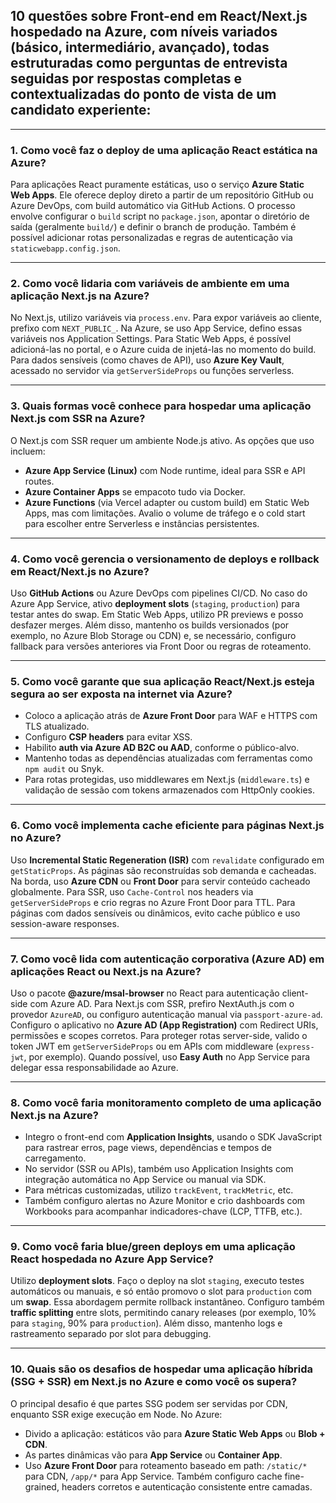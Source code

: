 ## **10 questões sobre Front-end em React/Next.js hospedado na Azure**, com **níveis variados (básico, intermediário, avançado)**, todas estruturadas **como perguntas de entrevista** seguidas por **respostas completas e contextualizadas do ponto de vista de um candidato experiente**:

---

### 1. **Como você faz o deploy de uma aplicação React estática na Azure?**

Para aplicações React puramente estáticas, uso o serviço **Azure Static Web Apps**. Ele oferece deploy direto a partir de um repositório GitHub ou Azure DevOps, com build automático via GitHub Actions.
O processo envolve configurar o `build` script no `package.json`, apontar o diretório de saída (geralmente `build/`) e definir o branch de produção. Também é possível adicionar rotas personalizadas e regras de autenticação via `staticwebapp.config.json`.

---

### 2. **Como você lidaria com variáveis de ambiente em uma aplicação Next.js na Azure?**

No Next.js, utilizo variáveis via `process.env`. Para expor variáveis ao cliente, prefixo com `NEXT_PUBLIC_`.
Na Azure, se uso App Service, defino essas variáveis nos Application Settings. Para Static Web Apps, é possível adicioná-las no portal, e o Azure cuida de injetá-las no momento do build.
Para dados sensíveis (como chaves de API), uso **Azure Key Vault**, acessado no servidor via `getServerSideProps` ou funções serverless.

---

### 3. **Quais formas você conhece para hospedar uma aplicação Next.js com SSR na Azure?**

O Next.js com SSR requer um ambiente Node.js ativo. As opções que uso incluem:

* **Azure App Service (Linux)** com Node runtime, ideal para SSR e API routes.
* **Azure Container Apps** se empacoto tudo via Docker.
* **Azure Functions** (via Vercel adapter ou custom build) em Static Web Apps, mas com limitações.
  Avalio o volume de tráfego e o cold start para escolher entre Serverless e instâncias persistentes.

---

### 4. **Como você gerencia o versionamento de deploys e rollback em React/Next.js no Azure?**

Uso **GitHub Actions** ou Azure DevOps com pipelines CI/CD. No caso do Azure App Service, ativo **deployment slots** (`staging`, `production`) para testar antes do swap.
Em Static Web Apps, utilizo PR previews e posso desfazer merges.
Além disso, mantenho os builds versionados (por exemplo, no Azure Blob Storage ou CDN) e, se necessário, configuro fallback para versões anteriores via Front Door ou regras de roteamento.

---

### 5. **Como você garante que sua aplicação React/Next.js esteja segura ao ser exposta na internet via Azure?**

* Coloco a aplicação atrás de **Azure Front Door** para WAF e HTTPS com TLS atualizado.
* Configuro **CSP headers** para evitar XSS.
* Habilito **auth via Azure AD B2C ou AAD**, conforme o público-alvo.
* Mantenho todas as dependências atualizadas com ferramentas como `npm audit` ou Snyk.
* Para rotas protegidas, uso middlewares em Next.js (`middleware.ts`) e validação de sessão com tokens armazenados com HttpOnly cookies.

---

### 6. **Como você implementa cache eficiente para páginas Next.js no Azure?**

Uso **Incremental Static Regeneration (ISR)** com `revalidate` configurado em `getStaticProps`. As páginas são reconstruídas sob demanda e cacheadas.
Na borda, uso **Azure CDN** ou **Front Door** para servir conteúdo cacheado globalmente.
Para SSR, uso `Cache-Control` nos headers via `getServerSideProps` e crio regras no Azure Front Door para TTL.
Para páginas com dados sensíveis ou dinâmicos, evito cache público e uso session-aware responses.

---

### 7. **Como você lida com autenticação corporativa (Azure AD) em aplicações React ou Next.js na Azure?**

Uso o pacote **@azure/msal-browser** no React para autenticação client-side com Azure AD.
Para Next.js com SSR, prefiro NextAuth.js com o provedor `AzureAD`, ou configuro autenticação manual via `passport-azure-ad`.
Configuro o aplicativo no **Azure AD (App Registration)** com Redirect URIs, permissões e scopes corretos.
Para proteger rotas server-side, valido o token JWT em `getServerSideProps` ou em APIs com middleware (`express-jwt`, por exemplo).
Quando possível, uso **Easy Auth** no App Service para delegar essa responsabilidade ao Azure.

---

### 8. **Como você faria monitoramento completo de uma aplicação Next.js na Azure?**

* Integro o front-end com **Application Insights**, usando o SDK JavaScript para rastrear erros, page views, dependências e tempos de carregamento.
* No servidor (SSR ou APIs), também uso Application Insights com integração automática no App Service ou manual via SDK.
* Para métricas customizadas, utilizo `trackEvent`, `trackMetric`, etc.
* Também configuro alertas no Azure Monitor e crio dashboards com Workbooks para acompanhar indicadores-chave (LCP, TTFB, etc.).

---

### 9. **Como você faria blue/green deploys em uma aplicação React hospedada no Azure App Service?**

Utilizo **deployment slots**. Faço o deploy na slot `staging`, executo testes automáticos ou manuais, e só então promovo o slot para `production` com um **swap**.
Essa abordagem permite rollback instantâneo.
Configuro também **traffic splitting** entre slots, permitindo canary releases (por exemplo, 10% para `staging`, 90% para `production`).
Além disso, mantenho logs e rastreamento separado por slot para debugging.

---

### 10. **Quais são os desafios de hospedar uma aplicação híbrida (SSG + SSR) em Next.js no Azure e como você os supera?**

O principal desafio é que partes SSG podem ser servidas por CDN, enquanto SSR exige execução em Node. No Azure:

* Divido a aplicação: estáticos vão para **Azure Static Web Apps** ou **Blob + CDN**.
* As partes dinâmicas vão para **App Service** ou **Container App**.
* Uso **Azure Front Door** para roteamento baseado em path: `/static/*` para CDN, `/app/*` para App Service.
  Também configuro cache fine-grained, headers corretos e autenticação consistente entre camadas.